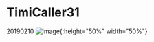 # TimiCaller31
20190210
![image](https://github.com/eric84925/TimiCaller31/blob/master/207366.jpg){:height="50%" width="50%"}
